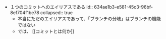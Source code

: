 - １つのコミットへのエイリアスである
  id:: 634ae1b3-e581-45c3-96bf-8ef704f1be78
  collapsed:: true
	- 本当にただのエイリアスであって、「ブランチの分岐」はブランチの機能ではない
	- では、 [[コミットとは何か]]
